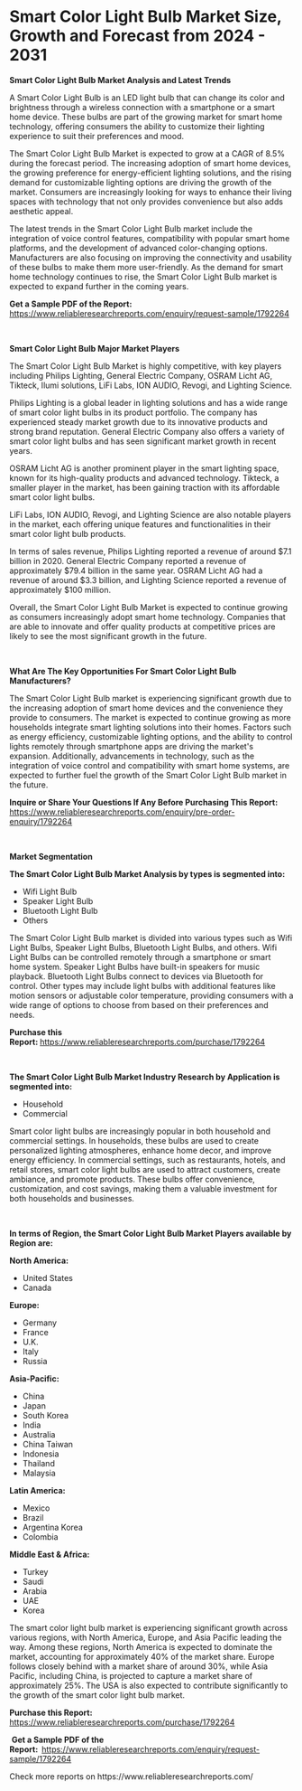 <p><h1>Smart Color Light Bulb Market Size, Growth and Forecast from 2024 - 2031</h1></p><p><strong>Smart Color Light Bulb Market Analysis and Latest Trends</strong></p>
<p><p>A Smart Color Light Bulb is an LED light bulb that can change its color and brightness through a wireless connection with a smartphone or a smart home device. These bulbs are part of the growing market for smart home technology, offering consumers the ability to customize their lighting experience to suit their preferences and mood.</p><p>The Smart Color Light Bulb Market is expected to grow at a CAGR of 8.5% during the forecast period. The increasing adoption of smart home devices, the growing preference for energy-efficient lighting solutions, and the rising demand for customizable lighting options are driving the growth of the market. Consumers are increasingly looking for ways to enhance their living spaces with technology that not only provides convenience but also adds aesthetic appeal.</p><p>The latest trends in the Smart Color Light Bulb market include the integration of voice control features, compatibility with popular smart home platforms, and the development of advanced color-changing options. Manufacturers are also focusing on improving the connectivity and usability of these bulbs to make them more user-friendly. As the demand for smart home technology continues to rise, the Smart Color Light Bulb market is expected to expand further in the coming years.</p></p>
<p><strong>Get a Sample PDF of the Report:&nbsp;</strong> <a href="https://www.reliableresearchreports.com/enquiry/request-sample/1792264">https://www.reliableresearchreports.com/enquiry/request-sample/1792264</a></p>
<p>&nbsp;</p>
<p><strong>Smart Color Light Bulb Major Market Players</strong></p>
<p><p>The Smart Color Light Bulb Market is highly competitive, with key players including Philips Lighting, General Electric Company, OSRAM Licht AG, Tikteck, Ilumi solutions, LiFi Labs, ION AUDIO, Revogi, and Lighting Science. </p><p>Philips Lighting is a global leader in lighting solutions and has a wide range of smart color light bulbs in its product portfolio. The company has experienced steady market growth due to its innovative products and strong brand reputation. General Electric Company also offers a variety of smart color light bulbs and has seen significant market growth in recent years.</p><p>OSRAM Licht AG is another prominent player in the smart lighting space, known for its high-quality products and advanced technology. Tikteck, a smaller player in the market, has been gaining traction with its affordable smart color light bulbs. </p><p>LiFi Labs, ION AUDIO, Revogi, and Lighting Science are also notable players in the market, each offering unique features and functionalities in their smart color light bulb products.</p><p>In terms of sales revenue, Philips Lighting reported a revenue of around $7.1 billion in 2020. General Electric Company reported a revenue of approximately $79.4 billion in the same year. OSRAM Licht AG had a revenue of around $3.3 billion, and Lighting Science reported a revenue of approximately $100 million.</p><p>Overall, the Smart Color Light Bulb Market is expected to continue growing as consumers increasingly adopt smart home technology. Companies that are able to innovate and offer quality products at competitive prices are likely to see the most significant growth in the future.</p></p>
<p>&nbsp;</p>
<p><strong>What Are The Key Opportunities For Smart Color Light Bulb Manufacturers?</strong></p>
<p><p>The Smart Color Light Bulb market is experiencing significant growth due to the increasing adoption of smart home devices and the convenience they provide to consumers. The market is expected to continue growing as more households integrate smart lighting solutions into their homes. Factors such as energy efficiency, customizable lighting options, and the ability to control lights remotely through smartphone apps are driving the market's expansion. Additionally, advancements in technology, such as the integration of voice control and compatibility with smart home systems, are expected to further fuel the growth of the Smart Color Light Bulb market in the future.</p></p>
<p><strong>Inquire or Share Your Questions If Any Before Purchasing This Report:</strong> <a href="https://www.reliableresearchreports.com/enquiry/pre-order-enquiry/1792264">https://www.reliableresearchreports.com/enquiry/pre-order-enquiry/1792264</a></p>
<p>&nbsp;</p>
<p><strong>Market Segmentation</strong></p>
<p><strong>The Smart Color Light Bulb Market Analysis by types is segmented into:</strong></p>
<p><ul><li>Wifi Light Bulb</li><li>Speaker Light Bulb</li><li>Bluetooth Light Bulb</li><li>Others</li></ul></p>
<p><p>The Smart Color Light Bulb market is divided into various types such as Wifi Light Bulbs, Speaker Light Bulbs, Bluetooth Light Bulbs, and others. Wifi Light Bulbs can be controlled remotely through a smartphone or smart home system. Speaker Light Bulbs have built-in speakers for music playback. Bluetooth Light Bulbs connect to devices via Bluetooth for control. Other types may include light bulbs with additional features like motion sensors or adjustable color temperature, providing consumers with a wide range of options to choose from based on their preferences and needs.</p></p>
<p><strong>Purchase this Report:&nbsp;</strong><a href="https://www.reliableresearchreports.com/purchase/1792264">https://www.reliableresearchreports.com/purchase/1792264</a></p>
<p>&nbsp;</p>
<p><strong>The Smart Color Light Bulb Market Industry Research by Application is segmented into:</strong></p>
<p><ul><li>Household</li><li>Commercial</li></ul></p>
<p><p>Smart color light bulbs are increasingly popular in both household and commercial settings. In households, these bulbs are used to create personalized lighting atmospheres, enhance home decor, and improve energy efficiency. In commercial settings, such as restaurants, hotels, and retail stores, smart color light bulbs are used to attract customers, create ambiance, and promote products. These bulbs offer convenience, customization, and cost savings, making them a valuable investment for both households and businesses.</p></p>
<p>&nbsp;</p>
<p><strong>In terms of Region, the Smart Color Light Bulb Market Players available by Region are:</strong></p>
<p>
    <p> <strong> North America: </strong>
        <ul>
            <li>United States</li>
            <li>Canada</li>
        </ul>
        </p> 
    <p> <strong> Europe: </strong>
        <ul>
            <li>Germany</li>
            <li>France</li>
            <li>U.K.</li>
            <li>Italy</li>
            <li>Russia</li>
        </ul>
        </p> 
    <p> <strong> Asia-Pacific: </strong>
        <ul>
            <li>China</li>
            <li>Japan</li>
            <li>South Korea</li>
            <li>India</li>
            <li>Australia</li>
            <li>China Taiwan</li>
            <li>Indonesia</li>
            <li>Thailand</li>
            <li>Malaysia</li>
        </ul>
        </p> 
    <p> <strong> Latin America: </strong>
        <ul>
            <li>Mexico</li>
            <li>Brazil</li>
            <li>Argentina Korea</li>
            <li>Colombia</li>
        </ul>
        </p> 
    <p> <strong> Middle East & Africa: </strong>
        <ul>
            <li>Turkey</li>
            <li>Saudi</li>
            <li>Arabia</li>
            <li>UAE</li>
            <li>Korea</li>
        </ul>
    </p>
    </p>
<p><p>The smart color light bulb market is experiencing significant growth across various regions, with North America, Europe, and Asia Pacific leading the way. Among these regions, North America is expected to dominate the market, accounting for approximately 40% of the market share. Europe follows closely behind with a market share of around 30%, while Asia Pacific, including China, is projected to capture a market share of approximately 25%. The USA is also expected to contribute significantly to the growth of the smart color light bulb market.</p></p>
<p><strong>Purchase this Report: </strong><a href="https://www.reliableresearchreports.com/purchase/1792264">https://www.reliableresearchreports.com/purchase/1792264</a></p>
<p>&nbsp;<strong>Get a Sample PDF of the Report:&nbsp;&nbsp;</strong><a href="https://www.reliableresearchreports.com/enquiry/request-sample/1792264">https://www.reliableresearchreports.com/enquiry/request-sample/1792264</a></p>
<p><strong></strong></p>
<p>Check more reports on https://www.reliableresearchreports.com/</p>
